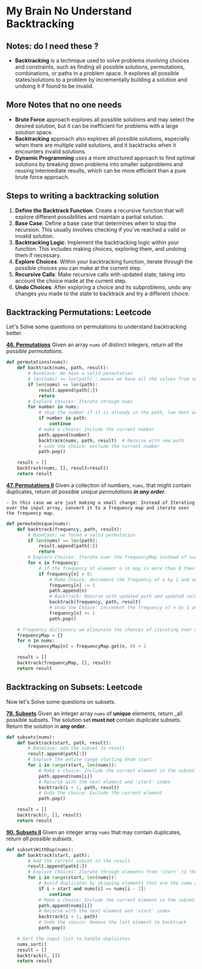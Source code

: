 # My Brain No Understand Backtracking

## Notes: do I need these ?

- **Backtracking** is a technique used to solve problems involving choices and constraints, such as finding all possible solutions, permutations, combinations, or paths in a problem space. It explores all possible states/solutions to a problem by incrementally building a solution and undoing it if found to be invalid.

## More Notes that no one needs

- **Brute Force** approach explores all possible solutions and may select the desired solution, but it can be inefficient for problems with a large solution space.
- **Backtracking** approach also explores all possible solutions, especially when there are multiple valid solutions, and it backtracks when it encounters invalid solutions.
- **Dynamic Programming** uses a more structured approach to find optimal solutions by breaking down problems into smaller subproblems and reusing intermediate results, which can be more efficient than a pure brute force approach.

## Steps to writing a backtracking solution

1. **Define the Backtrack Function**: Create a recursive function that will explore different possibilities and maintain a partial solution.
2. **Base Case**: Define a base case that determines when to stop the recursion. This usually involves checking if you've reached a valid or invalid solution.
3. **Backtracking Logic**: Implement the backtracking logic within your function. This includes making choices, exploring them, and undoing them if necessary.
4. **Explore Choices**: Within your backtracking function, iterate through the possible choices you can make at the current step.
5. **Recursive Calls**: Make recursive calls with updated state, taking into account the choice made at the current step.
6. **Undo Choices**: After exploring a choice and its subproblems, undo any changes you made to the state to backtrack and try a different choice.

## Backtracking Permutations: Leetcode

Let's Solve some questions on permutations to understand backtracking better.

**[46. Permutations](https://leetcode.com/problems/permutations/)**
Given an array `nums` of distinct integers, return _all the possible permutations_.

```python
def permutations(nums):
    def backtrack(nums, path, result):
        # BaseCase: We have a valid permutation
        # len(nums) == len(path) : means we have all the values from nums in path which forms a permutation
        if len(nums) == len(path):
            result.append(path[:])
            return
        # Explore choices: Iterate through nums
        for number in nums:
            # skip the number if it is already in the path, (we dont want duplicates)
            if number in path:
                continue
            # make a choice: Include the current number
            path.append(number)
            backtrack(nums, path, result)  # Recurse with new path
            # undo the choice: exclude the current number
            path.pop()

    result = []
    backtrack(nums, [], result=result)
    return result
```

**[47. Permutations II](https://leetcode.com/problems/permutations-ii/)**
Given a collection of numbers, `nums`, that might contain duplicates, return _all possible unique permutations **in any order**._

`- In this case we are just making a small change: Instead of Iterating over the input array, convert it to a frequency map and iterate over the frequency map.`

```python
def permuteUnique(nums):
    def backtrack(frequency, path, result):
        # BaseCase: we found a valid permutation
        if len(nums) == len(path):
            result.append(path[:])
            return
        # Explore Choices: Iterate over the frequencyMap instead of nums
        for n in frequency:
            # if the frequency of element n in map is more than 0 then it can be used as an element in the permutation.
            if frequency[n] > 0:
                # Make Choice: decrement the frequency of n by 1 and add it to path
                frequency[n] -= 1
                path.append(n)
                # Backtrack: Recurse with updated path and updated values in frequency Mapping
                backtrack(frequency, path, result)
                # Undo the Choice: increment the frequency of n by 1 and pop it to path, undoind what we did before
                frequency[n] += 1
                path.pop()

    # frequency dictionary we eliminate the chances of iterating over duplicates
    frequencyMap = {}
    for n in nums:
        frequencyMap[n] = frequencyMap.get(n, 0) + 1

    result = []
    backtrack(frequencyMap, [], result)
    return result

```

## Backtracking on Subsets: Leetcode

Now let's Solve some questions on subsets.

**[78. Subsets](https://leetcode.com/problems/subsets/)**
Given an integer array `nums` of **unique** elements, return \_all possible subsets.
The solution set **must not** contain duplicate subsets. Return the solution in **any order**.

```python
def subsets(nums):
    def backtrack(start, path, result):
        # BaseCase: add the subset to result
        result.append(path[:])
        # Explore the entire range starting drom start
        for i in range(start, len(nums)):
            # Make a choice: Include the current element in the subset
            path.append(nums[i])
            # Recurse with the next element and 'start' index
            backtrack(i + 1, path, result)
            # Undo the choice: Exclude the current element
            path.pop()

    result = []
    backtrack(0, [], result)
    return result

```

**[90. Subsets II](https://leetcode.com/problems/subsets-ii/)**
Given an integer array `nums` that may contain duplicates, return _all possible_
_subsets_.

```python
def subsetsWithDup(nums):
    def backtrack(start, path):
        # Add the current subset to the result
        result.append(path[:])
        # Explore choices: Iterate through elements from 'start' to the end
        for i in range(start, len(nums)):
            # Avoid duplicates by skipping elements that are the same as the previous element
            if i > start and nums[i] == nums[i - 1]:
                continue
            # Make a choice: Include the current element in the subset
            path.append(nums[i])
            # Recurse with the next element and 'start' index
            backtrack(i + 1, path)
            # Undo the choice: Remove the last element to backtrack
            path.pop()

    # Sort the input list to handle duplicates
    nums.sort()
    result = []
    backtrack(0, [])
    return result


```
